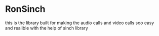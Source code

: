 # RonSinch
 this is the library built for making the audio calls and video calls soo easy and realible with the help of sinch library

